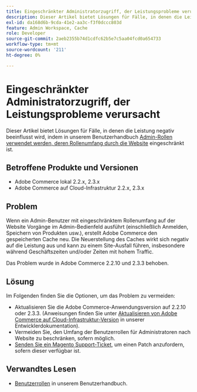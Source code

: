 ```yaml
---
title: Eingeschränkter Administratorzugriff, der Leistungsprobleme verursacht
description: Dieser Artikel bietet Lösungen für Fälle, in denen die Leistung durch die Verwendung von [Admin-Rollen mit eingeschränktem Rollenumfang auf der Website](https://experienceleague.adobe.com/en/docs/commerce-admin/systems/user-accounts/permissions-user-roles#step-2assign-resources) in unserem Benutzerhandbuch negativ beeinflusst wird.
exl-id: da168d6b-9cda-41e2-aa3c-f3f0dccc803d
feature: Admin Workspace, Cache
role: Developer
source-git-commit: 2aeb2355b74d1cdfc62b5e7c5aa04fcd0a654733
workflow-type: tm+mt
source-wordcount: '211'
ht-degree: 0%

---
```


# Eingeschränkter Administratorzugriff, der Leistungsprobleme verursacht

Dieser Artikel bietet Lösungen für Fälle, in denen die Leistung negativ beeinflusst wird, indem in unserem Benutzerhandbuch [Admin-Rollen verwendet werden, deren Rollenumfang durch die Website](https://experienceleague.adobe.com/en/docs/commerce-admin/systems/user-accounts/permissions-user-roles#step-2assign-resources) eingeschränkt ist.

## Betroffene Produkte und Versionen

* Adobe Commerce lokal 2.2.x, 2.3.x
* Adobe Commerce auf Cloud-Infrastruktur 2.2.x, 2.3.x

## Problem

Wenn ein Admin-Benutzer mit eingeschränktem Rollenumfang auf der Website Vorgänge im Admin-Bedienfeld ausführt (einschließlich Anmelden, Speichern von Produkten usw.), erstellt Adobe Commerce den gespeicherten Cache neu. Die Neuerstellung des Caches wirkt sich negativ auf die Leistung aus und kann zu einem Site-Ausfall führen, insbesondere während Geschäftszeiten und/oder Zeiten mit hohem Traffic.

Das Problem wurde in Adobe Commerce 2.2.10 und 2.3.3 behoben.

## Lösung

Im Folgenden finden Sie die Optionen, um das Problem zu vermeiden:

* Aktualisieren Sie die Adobe Commerce-Anwendungsversion auf 2.2.10 oder 2.3.3. (Anweisungen finden Sie unter [Aktualisieren von Adobe Commerce auf Cloud-Infrastruktur-Version](https://experienceleague.adobe.com/en/docs/commerce-cloud-service/user-guide/develop/upgrade/commerce-version) in unserer Entwicklerdokumentation).
* Vermeiden Sie, den Umfang der Benutzerrollen für Administratoren nach Website zu beschränken, sofern möglich.
* [Senden Sie ein Magento Support-Ticket](/help/help-center-guide/help-center/magento-help-center-user-guide.md#submit-ticket), um einen Patch anzufordern, sofern dieser verfügbar ist.

## Verwandtes Lesen

* [Benutzerrollen](https://experienceleague.adobe.com/en/docs/commerce-admin/systems/user-accounts/permissions-user-roles) in unserem Benutzerhandbuch.
